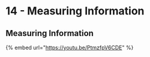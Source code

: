 # 14 - Measuring Information

## Measuring Information

{% embed url="https://youtu.be/PtmzfpV6CDE" %}
